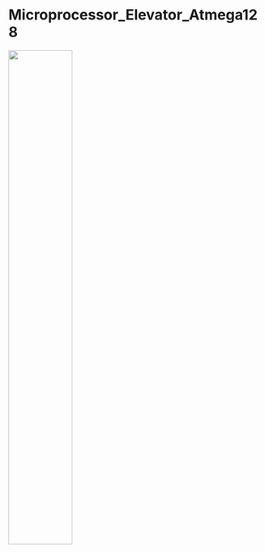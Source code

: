 # Microprocessor_Elevator_Atmega128
<img width="50%" src="https://user-images.githubusercontent.com/103934004/206858204-217b3f1d-7844-4ffe-95a1-cc385a4b01b1.png">
